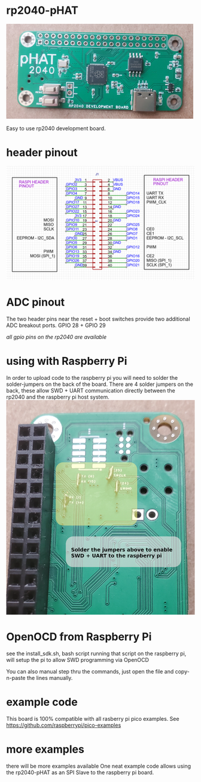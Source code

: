 # rp2040-pHAT
![board](screenshots/board.jpg)

Easy to use rp2040 development board.

# header pinout
![header pinout](screenshots/header.png)

# ADC pinout
The two header pins near the reset + boot switches provide two additional ADC breakout ports.
GPIO 28 + GPIO 29

*all gpio pins on the rp2040 are available*


# using with Raspberry Pi
In order to upload code to the raspberry pi you will need to solder the solder-jumpers on the back of the board.
There are 4 solder jumpers on the back, these allow SWD + UART communication directly between the rp2040 and the raspberry pi host system.
![screenshot](screenshots/swd_jumpers.jpg)

# OpenOCD from Raspberry Pi
see the install_sdk.sh, bash script
running that script on the raspberry pi, will setup the pi to allow SWD programming via OpenOCD

You can also manual step thru the commands, just open the file and copy-n-paste the lines manually.


# example code
This board is 100% compatible with all rasberry pi pico examples.
See https://github.com/raspberrypi/pico-examples

# more examples
there will be more examples available
One neat example code allows using the rp2040-pHAT as an SPI Slave to the raspberry pi board.
